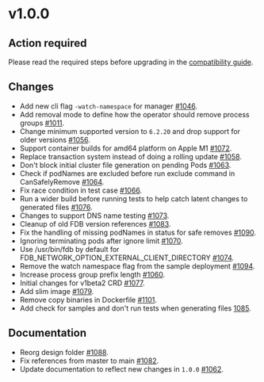 # v1.0.0

## Action required

Please read the required steps before upgrading in the [compatibility guide](https://github.com/FoundationDB/fdb-kubernetes-operator/blob/v0.51.1/docs/compatibility.md#preparing-for-a-major-release).

## Changes

* Add new cli flag `-watch-namespace` for manager [#1046](https://github.com/FoundationDB/fdb-kubernetes-operator/pull/1046).
* Add removal mode to define how the operator should remove process groups [#1011](https://github.com/FoundationDB/fdb-kubernetes-operator/pull/1011).
* Change minimum supported version to `6.2.20` and drop support for older versions [#1056](https://github.com/FoundationDB/fdb-kubernetes-operator/pull/1056).
* Support container builds for amd64 platform on Apple M1 [#1072](https://github.com/FoundationDB/fdb-kubernetes-operator/pull/1072).
* Replace transaction system instead of doing a rolling update [#1058](https://github.com/FoundationDB/fdb-kubernetes-operator/pull/1058).
* Don't block initial cluster file generation on pending Pods [#1063](https://github.com/FoundationDB/fdb-kubernetes-operator/pull/1063).
* Check if podNames are excluded before run exclude command in CanSafelyRemove [#1064](https://github.com/FoundationDB/fdb-kubernetes-operator/pull/1064).
* Fix race condition in test case [#1066](https://github.com/FoundationDB/fdb-kubernetes-operator/pull/1066).
* Run a wider build before running tests to help catch latent changes to generated files [#1076](https://github.com/FoundationDB/fdb-kubernetes-operator/pull/1076).
* Changes to support DNS name testing [#1073](https://github.com/FoundationDB/fdb-kubernetes-operator/pull/1073).
* Cleanup of old FDB version references [#1083](https://github.com/FoundationDB/fdb-kubernetes-operator/pull/1083).
* Fix the handling of missing podNames in status for safe removes [#1090](https://github.com/FoundationDB/fdb-kubernetes-operator/pull/1090).
* Ignoring terminating pods after ignore limit [#1070](https://github.com/FoundationDB/fdb-kubernetes-operator/pull/1070).
* Use /usr/bin/fdb by default for FDB_NETWORK_OPTION_EXTERNAL_CLIENT_DIRECTORY [#1074](https://github.com/FoundationDB/fdb-kubernetes-operator/pull/1074).
* Remove the watch namespace flag from the sample deployment [#1094](https://github.com/FoundationDB/fdb-kubernetes-operator/pull/1094).
* Increase process group prefix length [#1060](https://github.com/FoundationDB/fdb-kubernetes-operator/pull/1060).
* Initial changes for v1beta2 CRD [#1077](https://github.com/FoundationDB/fdb-kubernetes-operator/pull/1077).
* Add slim image [#1079](https://github.com/FoundationDB/fdb-kubernetes-operator/pull/1079).
* Remove copy binaries in Dockerfile [#1101](https://github.com/FoundationDB/fdb-kubernetes-operator/pull/1101).
* Add check for samples and don't run tests when generating files [1085](https://github.com/FoundationDB/fdb-kubernetes-operator/pull/1085).

## Documentation

* Reorg design folder [#1088](https://github.com/FoundationDB/fdb-kubernetes-operator/pull/1088).
* Fix references from master to main [#1082](https://github.com/FoundationDB/fdb-kubernetes-operator/pull/1082).
* Update documentation to reflect new changes in `1.0.0` [#1062](https://github.com/FoundationDB/fdb-kubernetes-operator/pull/1062).
